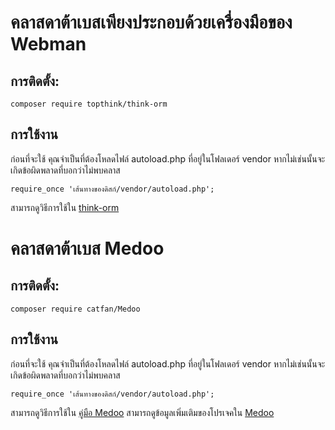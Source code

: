 # คลาสดาต้าเบสเพียงประกอบด้วยเครื่องมือของ Webman

## การติดตั้ง:
``` 
composer require topthink/think-orm
```
## การใช้งาน
ก่อนที่จะใช้ คุณจำเป็นที่ต้องโหลดไฟล์ autoload.php ที่อยู่ในโฟลเดอร์ vendor หากไม่เช่นนั้นจะเกิดข้อผิดพลาดที่บอกว่าไม่พบคลาส
``` 
require_once 'เส้นทางของดิสก์/vendor/autoload.php';
```

สามารถดูวิธีการใช้ใน [think-orm](https://github.com/top-think/think-orm)

# คลาสดาต้าเบส Medoo

## การติดตั้ง:
``` 
composer require catfan/Medoo
```

## การใช้งาน
ก่อนที่จะใช้ คุณจำเป็นที่ต้องโหลดไฟล์ autoload.php ที่อยู่ในโฟลเดอร์ vendor หากไม่เช่นนั้นจะเกิดข้อผิดพลาดที่บอกว่าไม่พบคลาส
``` 
require_once 'เส้นทางของดิสก์/vendor/autoload.php';
```

สามารถดูวิธีการใช้ใน [คู่มือ Medoo](https://medoo.in/doc)
สามารถดูข้อมูลเพิ่มเติมของโปรเจคใน [Medoo](https://github.com/catfan/Medoo)
